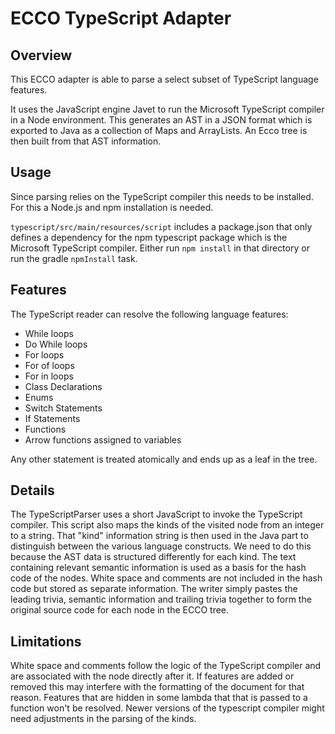 # ECCO TypeScript Adapter

## Overview
This ECCO adapter is able to parse a select subset of TypeScript language features.

It uses the JavaScript engine Javet to run the Microsoft TypeScript compiler in a Node
environment. This generates an AST in a JSON format which is exported to Java as a collection of Maps and ArrayLists.
An Ecco tree is then built from that AST information.

## Usage 

Since parsing relies on the TypeScript compiler this needs to be installed.
For this a Node.js and npm installation is needed. 

``
typescript/src/main/resources/script
``
includes a package.json that only defines a dependency for the npm typescript package 
which is the Microsoft TypeScript compiler. Either run
``
npm install
`` in that directory or run the gradle
``
npmInstall
``
task.

## Features

The TypeScript reader can resolve the following language features:

- While loops
- Do While loops
- For loops
- For of loops
- For in loops
- Class Declarations
- Enums
- Switch Statements
- If Statements
- Functions
- Arrow functions assigned to variables

Any other statement is treated atomically and ends up as a leaf in the tree.

## Details

The TypeScriptParser uses a short JavaScript to invoke the TypeScript compiler. This script also maps the kinds of the 
visited node from an integer to a string. That "kind" information string is then used in the Java part to distinguish 
between the various language constructs. We need to do this because the AST data is structured differently for each kind.
The text containing relevant semantic information is used as a basis for the hash code of the nodes. White space and comments
are not included in the hash code but stored as separate information. The writer simply pastes the leading trivia, semantic
information and trailing trivia together to form the original source code for each node in the ECCO tree.

## Limitations

White space and comments follow the logic of the TypeScript compiler and are associated with the node directly after it.
If features are added or removed this may interfere with the formatting of the document for that reason.
Features that are hidden in some lambda that that is passed to a function won't be resolved.
Newer versions of the typescript compiler might need adjustments in the parsing of the kinds.